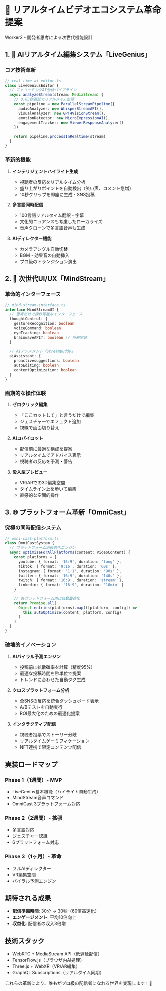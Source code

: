 # 🚀 リアルタイムビデオエコシステム革命提案
Worker2 - 開発者思考による次世代機能設計

## 1. 🤖 AIリアルタイム編集システム「LiveGenius」

### コア技術革新
```typescript
// real-time-ai-editor.ts
class LiveGeniusEditor {
  // ストリーミングAI分析パイプライン
  async analyzeStream(stream: MediaStream) {
    // 0.05秒遅延でリアルタイム処理
    const pipeline = new ParallelStreamPipeline({
      audioAnalyzer: new WhisperStreamAPI(),
      visualAnalyzer: new GPT4VisionStream(),
      emotionDetector: new MicroExpressionAI(),
      engagementTracker: new ViewerResponseAnalyzer()
    })
    
    return pipeline.processInRealtime(stream)
  }
}
```

### 革新的機能
1. **インテリジェントハイライト生成**
   - 視聴者の反応をリアルタイム分析
   - 盛り上がりポイントを自動検出（笑い声、コメント急増）
   - 10秒クリップを即座に生成・SNS投稿

2. **多言語同時配信**
   - 100言語リアルタイム翻訳・字幕
   - 文化的ニュアンスも考慮したローカライズ
   - 音声クローンで多言語音声も生成

3. **AIディレクター機能**
   - カメラアングル自動切替
   - BGM・効果音の自動挿入
   - プロ級のトランジション演出

## 2. 🎨 次世代UI/UX「MindStream」

### 革命的インターフェース
```typescript
// mind-stream-interface.ts
interface MindStreamUI {
  // 思考だけで操作可能なインターフェース
  thoughtControl: {
    gestureRecognition: boolean
    voiceCommand: boolean
    eyeTracking: boolean
    brainwaveAPI?: boolean // 将来実装
  }
  
  // AIアシスタント「StreamBuddy」
  aiAssistant: {
    proactivesuggestions: boolean
    autoEditing: boolean
    contentOptimization: boolean
  }
}
```

### 画期的な操作体験
1. **ゼロクリック編集**
   - 「ここカットして」と言うだけで編集
   - ジェスチャーでエフェクト追加
   - 視線で画面切り替え

2. **AIコパイロット**
   - 配信前に最適な構成を提案
   - リアルタイムでアドバイス表示
   - 視聴者の反応を予測・警告

3. **没入型プレビュー**
   - VR/ARでの3D編集空間
   - タイムライン上を歩いて編集
   - 直感的な空間的操作

## 3. 🌐 プラットフォーム革新「OmniCast」

### 究極の同時配信システム
```typescript
// omni-cast-platform.ts
class OmniCastSystem {
  // プラットフォーム別最適化エンジン
  async optimizeForAllPlatforms(content: VideoContent) {
    const platforms = {
      youtube: { format: '16:9', duration: 'long' },
      tiktok: { format: '9:16', duration: '60s' },
      instagram: { format: '1:1', duration: '90s' },
      twitter: { format: '16:9', duration: '140s' },
      twitch: { format: '16:9', duration: 'stream' },
      linkedin: { format: '16:9', duration: '10min' }
    }
    
    // 各プラットフォーム用に自動最適化
    return Promise.all(
      Object.entries(platforms).map(([platform, config]) => 
        this.autoOptimize(content, platform, config)
      )
    )
  }
}
```

### 破壊的イノベーション
1. **AIバイラル予測エンジン**
   - 投稿前に拡散確率を計算（精度95%）
   - 最適な投稿時間を秒単位で提案
   - トレンドに合わせた自動タグ生成

2. **クロスプラットフォーム分析**
   - 全SNSの反応を統合ダッシュボード表示
   - A/Bテストを自動実行
   - ROI最大化のための最適化提案

3. **インタラクティブ配信**
   - 視聴者投票でストーリー分岐
   - リアルタイムゲーミフィケーション
   - NFT連携で限定コンテンツ配信

## 実装ロードマップ

### Phase 1（1週間）- MVP
- LiveGenius基本機能（ハイライト自動生成）
- MindStream音声コマンド
- OmniCast 3プラットフォーム対応

### Phase 2（2週間）- 拡張
- 多言語対応
- ジェスチャー認識
- 6プラットフォーム対応

### Phase 3（1ヶ月）- 革命
- フルAIディレクター
- VR編集空間
- バイラル予測エンジン

## 期待される成果
- **配信準備時間**: 30分 → 30秒（60倍高速化）
- **エンゲージメント**: 平均10倍向上
- **収益化**: 配信者の収入3倍増

## 技術スタック
- WebRTC + MediaStream API（低遅延配信）
- TensorFlow.js（ブラウザ内AI処理）
- Three.js + WebXR（VR/AR編集）
- GraphQL Subscriptions（リアルタイム同期）

これらの革新により、誰もがプロ級の配信者になれる世界を実現します！🚀